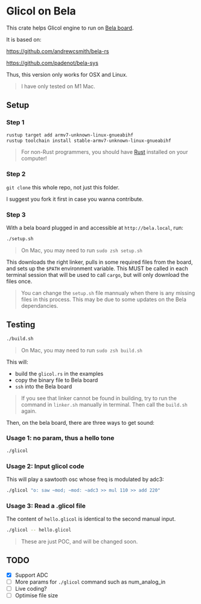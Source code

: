 # Glicol on Bela

This crate helps Glicol engine to run on [Bela board](https://bela.io).

It is based on:

https://github.com/andrewcsmith/bela-rs

https://github.com/padenot/bela-sys

Thus, this version only works for OSX and Linux.
> I have only tested on M1 Mac.

## Setup

### Step 1

```sh
rustup target add armv7-unknown-linux-gnueabihf
rustup toolchain install stable-armv7-unknown-linux-gnueabihf
```
> For non-Rust programmers, you should have [Rust](https://www.rust-lang.org/) installed on your computer!

### Step 2

`git clone` this whole repo, not just this folder.

I suggest you fork it first in case you wanna contribute.

### Step 3

With a bela board plugged in and accessible at `http://bela.local`, run:

```sh
./setup.sh
```

> On Mac, you may need to run `sudo zsh setup.sh`

This downloads the right linker, pulls in some required files from the board,
and sets up the `$PATH` environment variable. This MUST be called in each
terminal session that will be used to call `cargo`, but will only download the
files once.

> You can change the `setup.sh` file mannualy when there is any missing files in this process. This may be due to some updates on the Bela dependancies.

## Testing

```sh
./build.sh
```
> On Mac, you may need to run `sudo zsh build.sh`

This will:
- build the `glicol.rs` in the examples
- copy the binary file to Bela board
- `ssh` into the Bela board

> If you see that linker cannot be found in building, try to run the command in `linker.sh` manually in terminal. Then call the `build.sh` again.

Then, on the bela board, there are three ways to get sound:

### Usage 1: no param, thus a hello tone
```sh
./glicol
```

### Usage 2: Input glicol code
This will play a sawtooth osc whose freq is modulated by adc3:
```sh
./glicol "o: saw ~mod; ~mod: ~adc3 >> mul 110 >> add 220"
```

### Usage 3: Read a .glicol file
The content of `hello.glicol` is identical to the second manual input.
```sh
./glicol -- hello.glicol
```

> These are just POC, and will be changed soon.

## TODO

- [x] Support ADC
- [ ] More params for `./glicol` command such as num_analog_in 
- [ ] Live coding?
- [ ] Optimise file size